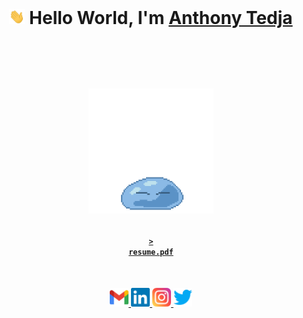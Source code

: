 <br>

<h1 align="center">

<img src="assets/wave.gif" width="25px"> Hello World, I'm <a href="https://anthonytedja.github.io/">Anthony Tedja</a> <br><br><br>

<a href="http://www.chickenroad.org/"><img src="assets/rimuru.gif" width="200px"></a>

</h1>

<a href="https://anthonytedja.github.io/resume.pdf"><h4 align="center"><code>> resume.pdf</code></h4></a>

<br>

<p align="center">
<a href="mailto:anthonytedja27@gmail.com">
  <img alt="Anthony's Email" width="30px" src="assets/gmail.svg" />
</a>
<a href="https://www.linkedin.com/in/anthonytedja/">
  <img alt="Anthony's LinkedIn" width="30px" src="assets/linkedin.svg" />
</a>
<a href="https://www.instagram.com/anthonytedja/">
  <img alt="Anthony's Instagram" width="30px" src="assets/instagram.svg" />
</a>
<a href="https://twitter.com/anthonytedja27">
  <img alt="Anthony's Twitter" width="30px" src="assets/twitter.svg" />
</a>
</p>
